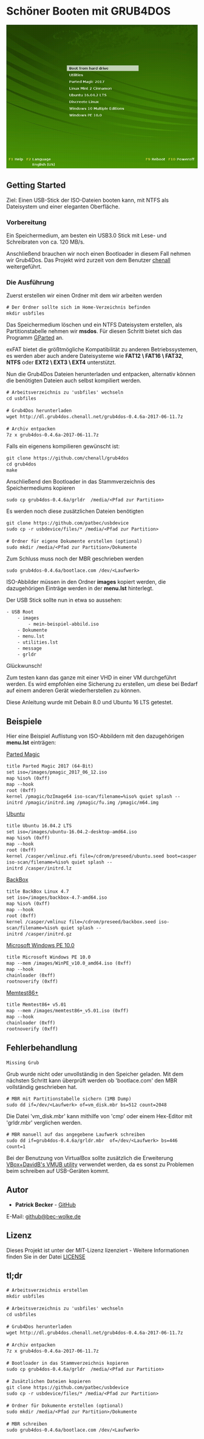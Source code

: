 # Schöner Booten mit GRUB4DOS

![Screenshot GRUB4DOS](https://raw.githubusercontent.com/patbec/usbdevice/master/screenshot-grub4dos.png)

## Getting Started

Ziel: Einen USB-Stick der ISO-Dateien booten kann, mit NTFS als Dateisystem und einer eleganten Oberfläche.

### Vorbereitung

Ein Speichermedium, am besten ein USB3.0 Stick mit Lese- und Schreibraten von ca. 120 MB/s.

Anschließend brauchen wir noch einen Bootloader in diesem Fall nehmen wir Grub4Dos. Das Projekt wird zurzeit von dem Benutzer [chenall](https://github.com/chenall/grub4dos) weitergeführt.

### Die Ausführung

Zuerst erstellen wir einen Ordner mit dem wir arbeiten werden

```
# Der Ordner sollte sich im Home-Verzeichnis befinden
mkdir usbfiles
```

Das Speichermedium löschen und ein NTFS Dateisystem erstellen, als Partitionstabelle nehmen wir **msdos**. Für diesen Schritt bietet sich das Programm [GParted](https://wiki.ubuntuusers.de/GParted/) an.

exFAT bietet die größtmögliche Kompatibilität zu anderen Betriebssystemen, es werden aber auch andere Dateisysteme wie **FAT12 \ FAT16 \ FAT32**, **NTFS** oder **EXT2 \ EXT3 \ EXT4** unterstützt.

Nun die Grub4Dos Dateien herunterladen und entpacken, alternativ können die benötigten Dateien auch selbst kompiliert werden.

```
# Arbeitsverzeichnis zu 'usbfiles' wechseln
cd usbfiles

# Grub4Dos herunterladen
wget http://dl.grub4dos.chenall.net/grub4dos-0.4.6a-2017-06-11.7z

# Archiv entpacken
7z x grub4dos-0.4.6a-2017-06-11.7z
```

Falls ein eigenens kompilieren gewünscht ist:
```
git clone https://github.com/chenall/grub4dos
cd grub4dos
make
```

Anschließend den Bootloader in das Stammverzeichnis des Speichermediums kopieren

```
sudo cp grub4dos-0.4.6a/grldr  /media/<Pfad zur Partition>
```

Es werden noch diese zusätzlichen Dateien benötigten

```
git clone https://github.com/patbec/usbdevice
sudo cp -r usbdevice/files/* /media/<Pfad zur Partition>

# Ordner für eigene Dokumente erstellen (optional)
sudo mkdir /media/<Pfad zur Partition>/Dokumente
```

Zum Schluss muss noch der MBR geschrieben werden

```
sudo grub4dos-0.4.6a/bootlace.com /dev/<Laufwerk>
```

ISO-Abbilder müssen in den Ordner **images** kopiert werden, die dazugehörigen Einträge werden in der **menu.lst** hinterlegt.

Der USB Stick sollte nun in etwa so aussehen:

```
- USB Root
	- images
		- mein-beispiel-abbild.iso
	- Dokumente
	- menu.lst
	- utilities.lst
	- message
	- grldr
```

Glückwunsch!


Zum testen kann das ganze mit einer VHD in einer VM durchgeführt werden. Es wird empfohlen eine Sicherung zu erstellen, um diese bei Bedarf auf einem anderen Gerät wiederherstellen zu können.

Diese Anleitung wurde mit Debain 8.0 und Ubuntu 16 LTS getestet.

## Beispiele

Hier eine Beispiel Auflistung von ISO-Abbildern mit den dazugehörigen **menu.lst** einträgen:


[Parted Magic](https://partedmagic.com)
```
title Parted Magic 2017 (64-Bit)
set iso=/images/pmagic_2017_06_12.iso
map %iso% (0xff)
map --hook
root (0xff)
kernel /pmagic/bzImage64 iso-scan/filename=%iso% quiet splash --
initrd /pmagic/initrd.img /pmagic/fu.img /pmagic/m64.img
```

[Ubuntu](https://www.ubuntu.com/download/desktop)
```
title Ubuntu 16.04.2 LTS
set iso=/images/ubuntu-16.04.2-desktop-amd64.iso
map %iso% (0xff)
map --hook
root (0xff)
kernel /casper/vmlinuz.efi file=/cdrom/preseed/ubuntu.seed boot=casper iso-scan/filename=%iso% quiet splash --
initrd /casper/initrd.lz
```

[BackBox](https://backbox.org/download)
```
title BackBox Linux 4.7
set iso=/images/backbox-4.7-amd64.iso
map %iso% (0xff)
map --hook
root (0xff)
kernel /casper/vmlinuz file=/cdrom/preseed/backbox.seed iso-scan/filename=%iso% quiet splash --
initrd /casper/initrd.gz
```

[Microsoft Windows PE 10.0](https://msdn.microsoft.com/de-de/library/windows/hardware/dn898560(v=vs.85).aspx)
```
title Microsoft Windows PE 10.0
map --mem /images/WinPE_v10.0_amd64.iso (0xff)
map --hook
chainloader (0xff)
rootnoverify (0xff)
```

[Memtest86+](http://www.memtest.org/#downiso)
```
title Memtest86+ v5.01
map --mem /images/memtest86+_v5.01.iso (0xff)
map --hook
chainloader (0xff)
rootnoverify (0xff)
```

## Fehlerbehandlung

```Missing Grub```

Grub wurde nicht oder unvollständig in den Speicher geladen.
Mit dem nächsten Schritt kann überprüft werden ob 'bootlace.com' den MBR vollständig geschrieben hat.

```
# MBR mit Partitionstabelle sichern (1MB Dump)
sudo dd if=/dev/<Laufwerk> of=vm_disk.mbr bs=512 count=2048
```
Die Datei 'vm_disk.mbr' kann mithilfe von 'cmp' oder einem Hex-Editor mit 'grldr.mbr' verglichen werden.

```
# MBR manuell auf das angegebene Laufwerk schreiben
sudo dd if=grub4dos-0.4.6a/grldr.mbr  of=/dev/<Laufwerk> bs=446 count=1
```

Bei der Benutzung von VirtualBox sollte zusätzlich die Erweiterung [VBox+DavidB's VMUB utility](http://www.rmprepusb.com/tutorials/how-to-boot-from-usb-under-vmware-server) verwendet werden, da es sonst zu Problemen beim schreiben auf USB-Geräten kommt.

## Autor

* **Patrick Becker** - [GitHub](https://github.com/patbec)

E-Mail: [github@bec-wolke.de](mailto:github@bec-wolke.de)

## Lizenz

Dieses Projekt ist unter der MIT-Lizenz lizenziert - Weitere Informationen finden Sie in der Datei [LICENSE](LICENSE)

## tl;dr
```
# Arbeitsverzeichnis erstellen
mkdir usbfiles

# Arbeitsverzeichnis zu 'usbfiles' wechseln
cd usbfiles

# Grub4Dos herunterladen
wget http://dl.grub4dos.chenall.net/grub4dos-0.4.6a-2017-06-11.7z

# Archiv entpacken
7z x grub4dos-0.4.6a-2017-06-11.7z

# Bootloader in das Stammverzeichnis kopieren
sudo cp grub4dos-0.4.6a/grldr  /media/<Pfad zur Partition>

# Zusätzlichen Dateien kopieren
git clone https://github.com/patbec/usbdevice
sudo cp -r usbdevice/files/* /media/<Pfad zur Partition>

# Ordner für Dokumente erstellen (optional)
sudo mkdir /media/<Pfad zur Partition>/Dokumente

# MBR schreiben
sudo grub4dos-0.4.6a/bootlace.com /dev/<Laufwerk>
```
